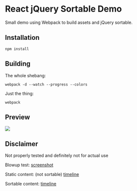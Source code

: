 # React jQuery Sortable Demo

Small demo using Webpack to build assets and jQuery sortable.

## Installation

`npm install`

## Building

The whole shebang:

`webpack -d --watch --progress --colors`

Just the thing:

`webpack`

## Preview

![](http://media-cache-ec0.pinimg.com/originals/6b/c0/26/6bc026f3a982c2970465c58b7b91bb77.jpg)

## Disclaimer

Not properly tested and definitely not for actual use

Blowup test: [screenshot](http://media-cache-ak0.pinimg.com/originals/d2/a5/e3/d2a5e378824d3c6b9e63c4340802eb85.jpg)

Static content: (not sortable) [timeline](http://media-cache-ec0.pinimg.com/originals/35/67/2e/35672e5fe9367abc65f8528972209b16.jpg)

Sortable content: [timeline](http://media-cache-cd0.pinimg.com/originals/1b/01/aa/1b01aa8462ece4ee2c808b7d16e5ac83.jpg)
